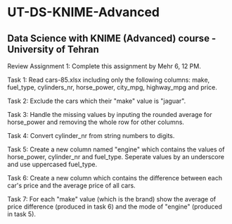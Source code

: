 # UT-DS-KNIME-Advanced
Data Science with KNIME (Advanced) course - University of Tehran
-----------------------------------------------------
Review Assignment 1: Complete this assignment by Mehr 6, 12 PM.

Task 1: Read cars-85.xlsx including only the following columns: make, fuel_type, cylinders_nr, horse_power, city_mpg, highway_mpg and price.

Task 2: Exclude the cars which their "make" value is "jaguar".

Task 3: Handle the missing values by inputing the rounded average for horse_power and removing the whole row for other columns.

Task 4: Convert cylinder_nr from string numbers to digits.

Task 5: Create a new column named "engine" which contains the values of horse_power, cylinder_nr and fuel_type. Seperate values by an underscore and use uppercased fuel_type.

Task 6: Create a new column which contains the difference between each car's price and the average price of all cars.

Task 7: For each "make" value (which is the brand) show the average of price difference (produced in task 6) and the mode of "engine" (produced in task 5).
